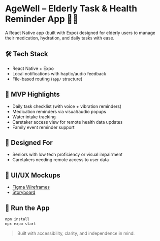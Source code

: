 # AgeWell – Elderly Task & Health Reminder App 🧓📱

A React Native app (built with Expo) designed for elderly users to manage their medication, hydration, and daily tasks with ease.

## 🛠️ Tech Stack

- React Native + Expo
- Local notifications with haptic/audio feedback
- File-based routing (`app/` structure)

## 🎯 MVP Highlights

- Daily task checklist (with voice + vibration reminders)
- Medication reminders via visual/audio popups
- Water intake tracking
- Caretaker access view for remote health data updates
- Family event reminder support

## 👥 Designed For

- Seniors with low tech proficiency or visual impairment
- Caretakers needing remote access to user data

## 🔗 UI/UX Mockups

- [Figma Wireframes](https://www.figma.com/design/Auh85YQvEdPRdrYq5wn0xP/AgeWell?node-id=93-763)
- [Storyboard](https://www.figma.com/board/1NBXNtonFdzkzowCQWEK9X/AgeWell-Storyboard)

## 🚀 Run the App

```bash
npm install
npx expo start
```

> Built with accessibility, clarity, and independence in mind.

